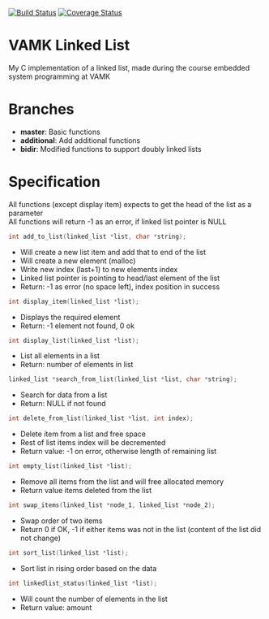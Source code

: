[![Build Status](https://travis-ci.com/nnminh171298/VAMK-Linked-List.svg?branch=additional)](https://travis-ci.com/nnminh171298/VAMK-Linked-List) [![Coverage Status](https://coveralls.io/repos/github/nnminh171298/VAMK-Linked-List/badge.svg?branch=additional)](https://coveralls.io/github/nnminh171298/VAMK-Linked-List?branch=additional)
# VAMK Linked List
My C implementation of a linked list, made during the course embedded system programming at VAMK
# Branches
* __master__: Basic functions  
* __additional__: Add additional functions  
* __bidir__: Modified functions to support doubly linked lists
# Specification
All functions (except display item) expects to get the head of the list as a parameter  
All functions will return -1 as an error, if linked list pointer is NULL  
```cpp
int add_to_list(linked_list *list, char *string);
```
* Will create a new list item and add that to end of the list
* Will create a new element (malloc)
* Write new index (last+1) to new elements index
* Linked list pointer is pointing to head/last element of the list
* Return: -1 as error (no space left), index position in success
```cpp
int display_item(linked_list *list);
```
* Displays the required element
* Return: -1 element not found, 0 ok
```cpp
int display_list(linked_list *list);
```
* List all elements in a list
* Return: number of elements in list
```cpp
linked_list *search_from_list(linked_list *list, char *string);
```
* Search for data from a list
* Return: NULL if not found
```cpp
int delete_from_list(linked_list *list, int index);
```
* Delete item from a list and free space
* Rest of list items index will be decremented
* Return value: -1 on error, otherwise length of remaining list
```cpp
int empty_list(linked_list *list);
```
* Remove all items from the list and will free allocated memory
* Return value items deleted from the list
```cpp
int swap_items(linked_list *node_1, linked_list *node_2);
```
* Swap order of two items
* Return 0 if OK, -1 if either items was not in the list (content of the list did not change)
```cpp
int sort_list(linked_list *list);
```
* Sort list in rising order based on the data
```cpp
int linkedlist_status(linked_list *list);
```
* Will count the number of elements in the list
* Return value: amount
